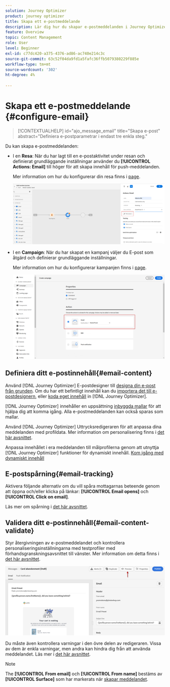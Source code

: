```yaml
---
solution: Journey Optimizer
product: journey optimizer
title: Skapa ett e-postmeddelande
description: Lär dig hur du skapar e-postmeddelanden i Journey Optimizer
feature: Overview
topic: Content Management
role: User
level: Beginner
exl-id: c77dc420-a375-4376-ad86-ac740e214c3c
source-git-commit: 63c52f04da9fd1a5fafc36ffb5079380229f885e
workflow-type: tm+mt
source-wordcount: '302'
ht-degree: 4%

---
```


# Skapa ett e-postmeddelande {#configure-email}

>[!CONTEXTUALHELP]
>id="ajo_message_email"
>title="Skapa e-post"
>abstract="Definiera e-postparametrar i endast tre enkla steg."

Du kan skapa e-postmeddelanden:

* I en **Resa**: När du har lagt till en e-postaktivitet under resan och definierat grundläggande inställningar använder du **[!UICONTROL Actions: Email]** till höger för att skapa innehåll för push-meddelanden.

   Mer information om hur du konfigurerar din resa finns i [page](../building-journeys/journey-gs.md).

   ![](assets/email-edit-content.png)

* I en **Campaign**: När du har skapat en kampanj väljer du E-post som åtgärd och definierar grundläggande inställningar.

   Mer information om hur du konfigurerar kampanjen finns i [page](../campaigns/create-campaign.md#configure).

   ![](assets/email_campaign.png)

## Definiera ditt e-postinnehåll{#email-content}

Använd [!DNL Journey Optimizer] E-postdesigner till [designa din e-post från grunden](../design/create-email-content.md). Om du har ett befintligt innehåll kan du [importera det till e-postdesignern](../design/existing-content.md), eller [koda eget innehåll](../design/code-content.md) in [!DNL Journey Optimizer].

[!DNL Journey Optimizer] innehåller en uppsättning [inbyggda mallar](../design/email-templates.md) för att hjälpa dig att komma igång. Alla e-postmeddelanden kan också sparas som mallar.

Använd [!DNL Journey Optimizer] Uttrycksredigeraren för att anpassa dina meddelanden med profildata. Mer information om personalisering finns i [det här avsnittet](../personalization/personalize.md).

Anpassa innehållet i era meddelanden till målprofilerna genom att utnyttja [!DNL Journey Optimizer] funktioner för dynamiskt innehåll. [Kom igång med dynamiskt innehåll](../personalization/get-started-dynamic-content.md)

## E-postspårning{#email-tracking}

Aktivera följande alternativ om du vill spåra mottagarnas beteende genom att öppna och/eller klicka på länkar: **[!UICONTROL Email opens]** och **[!UICONTROL Click on email]**.

Läs mer om spårning i [det här avsnittet](../design/message-tracking.md).

## Validera ditt e-postinnehåll{#email-content-validate}

Styr återgivningen av e-postmeddelandet och kontrollera personaliseringsinställningarna med testprofiler med förhandsgranskningsavsnittet till vänster. Mer information om detta finns i [det här avsnittet](../design/preview.md).

![](assets/messages-simple-preview.png)


Du måste även kontrollera varningar i den övre delen av redigeraren.  Vissa av dem är enkla varningar, men andra kan hindra dig från att använda meddelandet. Läs mer i [det här avsnittet](alerts.md).


>[!NOTE]
>
>The **[!UICONTROL From email]** och **[!UICONTROL From name]** bestäms av **[!UICONTROL Surface]** som har markerats när [skapar meddelandet](get-started-content.md).

